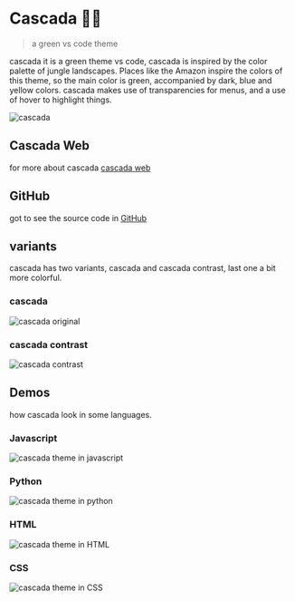 # Cascada 🍃💧
> a green vs code theme

cascada it is a green theme vs code, cascada is inspired by the color palette of jungle landscapes. Places like the Amazon inspire the colors of this theme, so the main color is green, accompanied by dark, blue and yellow colors. cascada makes use of transparencies for menus, and a use of hover to highlight things.

![cascada](https://simon8889.github.io/cascada-web/images/basic.jpg)

## Cascada Web
for more about cascada [cascada web](https://simon8889.github.io/cascada-web/)

## GitHub
got to see the source code in [GitHub]()

## variants 
cascada has two variants, cascada and cascada contrast, last one a bit more colorful. 

### cascada
![cascada original](https://simon8889.github.io/cascada-web/images/js.jpg)
### cascada contrast 
![cascada contrast](https://simon8889.github.io/cascada-web/images/js-contrast.jpg)
## Demos 
how cascada look in some languages. 
### Javascript 
![cascada theme in javascript](https://simon8889.github.io/cascada-web/images/js.jpg)
### Python
![cascada theme in python](https://simon8889.github.io/cascada-web/images/py.jpg)
### HTML
![cascada theme in HTML](https://simon8889.github.io/cascada-web/images/html.jpg)
### CSS
![cascada theme in CSS](https://simon8889.github.io/cascada-web/images/css.jpg)



